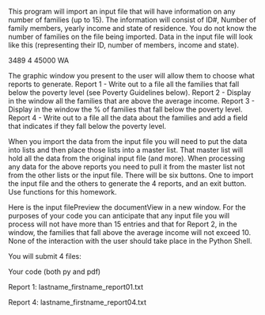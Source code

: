 This program will import an input file that will have information on any number of families (up to 15). The information will consist of ID#, Number of family members, yearly income and state of residence. You do not know the number of families on the file being imported. Data in the input file will look like this (representing their ID, number of members, income and state).

3489 4 45000 WA

The graphic window you present to the user will allow them to choose what reports to generate. 
Report 1 - Write out to a file all the families that fall below the poverty level (see Poverty Guidelines below). 
Report 2 - Display in the window all the families that are above the average income. 
Report 3 - Display in the window the % of families that fall below the poverty level. 
Report 4 - Write out to a file all the data about the families and add a field that indicates if they fall below the poverty level.

When you import the data from the input file you will need to put the data into lists and then place those lists into a master list. That master list will hold all the data from the original input file (and more). When processing any data for the above reports you need to pull it from the master list not from the other lists or the input file. There will be six buttons. One to import the input file and the others to generate the 4 reports, and an exit button. Use functions for this homework.

Here is the input filePreview the documentView in a new window. For the purposes of your code you can anticipate that any input file you will process will not have more than 15 entries and that for Report 2, in the window, the families that fall above the average income will not exceed 10. None of the interaction with the user should take place in the Python Shell.

You will submit 4 files:

Your code (both py and pdf)

Report 1: lastname_firstname_report01.txt

Report 4: lastname_firstname_report04.txt
